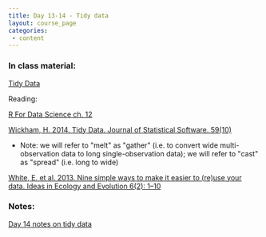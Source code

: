 ```yaml
---
title: Day 13-14 - Tidy data
layout: course_page
categories:
 - content
---
```


### In class material: 
[Tidy Data](http://www.datacarpentry.org/spreadsheet-ecology-lesson/)  

Reading:

[R For Data Science ch. 12](http://r4ds.had.co.nz/tidy-data.html)

[Wickham, H. 2014. Tidy Data. Journal of Statistical Software. 59(10)](http://www.jstatsoft.org/v59/i10)  
- Note: we will refer to "melt" as "gather" (i.e. to convert wide multi-observation data to long single-observation data); we will refer to "cast" as "spread" (i.e. long to wide)

[White, E. et al. 2013. Nine simple ways to make it easier to (re)use your data. Ideas in Ecology and Evolution 6(2): 1–10](https://ojs.library.queensu.ca/index.php/IEE/article/view/4608)

### Notes:

[Day 14 notes on tidy data](../day14notes)
